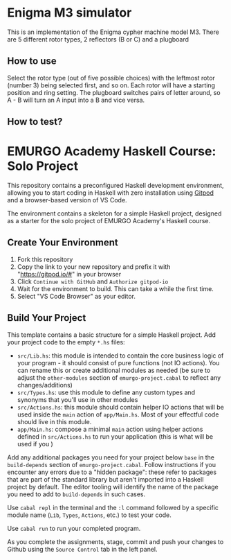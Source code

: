 # Enigma M3 simulator

This is an implementation of the Enigma cypher machine model M3. 
There are 5 different rotor types, 2 reflectors (B or C) and a plugboard

## How to use
Select the rotor type (out of five possible choices) with the leftmost rotor (number 3) being 
selected first, and so on.
Each rotor will have a starting position and ring setting.
The plugboard switches pairs of letter around, so A - B will turn an A input into a B and vice versa.

## How to test?

# EMURGO Academy Haskell Course: Solo Project

This repository contains a preconfigured Haskell development environment, allowing you to start coding in Haskell with zero installation using [Gitpod](https://www.gitpod.io/) and a browser-based version of VS Code.

The environment contains a skeleton for a simple Haskell project, designed as a starter for the solo project of EMURGO Academy's Haskell course.

## Create Your Environment

1. Fork this repository
2. Copy the link to your new repository and prefix it with "https://gitpod.io/#" in your browser
3. Click `Continue with GitHub` and `Authorize gitpod-io`
4. Wait for the environment to build. This can take a while the first time.
5. Select "VS Code Browser" as your editor.

## Build Your Project

This template contains a basic structure for a simple Haskell project. Add your project code to the empty `*.hs` files:

* `src/Lib.hs`: this module is intended to contain the core business logic of your program - it should consist of pure functions (not IO actions). You can rename this or create additional modules as needed (be sure to adjust the `other-modules` section of `emurgo-project.cabal` to reflect any changes/additions)
* `src/Types.hs`: use this module to define any custom types and synonyms that you'll use in other modules
* `src/Actions.hs`: this module should contain helper IO actions that will be used inside the `main` action of `app/Main.hs`. Most of your effectful code should live in this module.
* `app/Main.hs`: compose a minimal `main` action using helper actions defined in `src/Actions.hs` to run your application (this is what will be used if you )

Add any additional packages you need for your project below `base` in the `build-depends` section of `emurgo-project.cabal`. Follow instructions if you encounter any errors due to a "hidden package": these refer to packages that are part of the standard library but aren't imported into a Haskell project by default. The editor tooling will identify the name of the package you need to add to `build-depends` in such cases.

Use `cabal repl` in the terminal and the `:l` command followed by a specific module name (`Lib`, `Types`, `Actions`, etc.) to test your code.

Use `cabal run` to run your completed program.

As you complete the assignments, stage, commit and push your changes to Github using the `Source Control` tab in the left panel.


